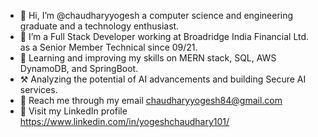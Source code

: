 - 👋 Hi, I’m @chaudharyyogesh a computer science and engineering graduate and a technology enthusiast.
- 👀 I’m a Full Stack Developer working at Broadridge India Financial Ltd. as a Senior Member Technical since 09/21.
- 🌱 Learning and improving my skills on MERN stack, SQL, AWS DynamoDB, and SpringBoot.
- ⚒  Analyzing the potential of AI advancements and building Secure AI services.
- 📧 Reach me through my email chaudharyyogesh84@gmail.com
- 📎 Visit my LinkedIn profile https://www.linkedin.com/in/yogeshchaudhary101/

